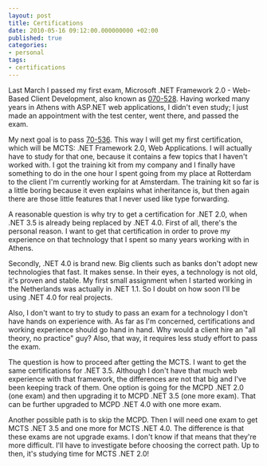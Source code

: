 ```yaml
---
layout: post
title: Certifications
date: 2010-05-16 09:12:00.000000000 +02:00
published: true
categories:
- personal
tags:
- certifications
---
```


Last March I passed my first exam, Microsoft .NET Framework 2.0 - Web-Based Client Development, also known as <a href="http://www.microsoft.com/learning/en/us/exam.aspx?ID=70-528">070-528</a>. Having worked many years in Athens with ASP.NET web applications, I didn't even study; I just made an appointment with the test center, went there, and passed the exam.

My next goal is to pass <a href="http://www.microsoft.com/learning/en/us/exam.aspx?ID=70-536&locale=en-us">70-536</a>. This way I will get my first certification, which will be MCTS: .NET Framework 2.0, Web Applications. I will actually have to study for that one, because it contains a few topics that I haven't worked with. I got the training kit from my company and I finally have something to do in the one hour I spent going from my place at Rotterdam to the client I'm currently working for at Amsterdam. The training kit so far is a little boring because it even explains what inheritance is, but then again there are those little features that I never used like type forwarding.

A reasonable question is why try to get a certification for .NET 2.0, when .NET 3.5 is already being replaced by .NET 4.0. First of all, there's the personal reason. I want to get that certification in order to prove my experience on that technology that I spent so many years working with in Athens.

Secondly, .NET 4.0 is brand new. Big clients such as banks don't adopt new technologies that fast. It makes sense. In their eyes, a technology is not old, it's proven and stable. My first small assignment when I started working in the Netherlands was actually in .NET 1.1. So I doubt on how soon I'll be using .NET 4.0 for real projects.

Also, I don't want to try to study to pass an exam for a technology I don't have hands on experience with. As far as I'm concerned, certifications and working experience should go hand in hand. Why would a client hire an "all theory, no practice" guy? Also, that way, it requires less study effort to pass the exam.

The question is how to proceed after getting the MCTS. I want to get the same certifications for .NET 3.5. Although I don't have that much web experience with that framework, the differences are not that big and I've been keeping track of them. One option is going for the MCPD .NET 2.0 (one exam) and then upgrading it to MCPD .NET 3.5 (one more exam). That can be further upgraded to MCPD .NET 4.0 with one more exam.

Another possible path is to skip the MCPD. Then I will need one exam to get MCTS .NET 3.5 and one more for MCTS .NET 4.0. The difference is that these exams are not upgrade exams. I don't know if that means that they're more difficult. I'll have to investigate before choosing the correct path. Up to then, it's studying time for MCTS .NET 2.0!
